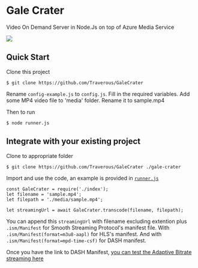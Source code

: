 # Gale Crater
Video On Demand Server in Node.Js on top of Azure Media Service

![](https://cdn-images-1.medium.com/max/2000/1*9GshhDeeSbSyH6JqQoDAiA.jpeg)


## Quick Start
Clone this project
```
$ git clone https://github.com/Traverous/GaleCrater
```

Rename `config-example.js` to `config.js`. Fill in the required variables. Add some MP4 video file to 'media' folder. Rename it to sample.mp4

Then to run

```
$ node runner.js
```

## Integrate with your existing project
Clone to appropriate folder
```
$ git clone https://github.com/Traverous/GaleCrater ./gale-crater
```

Import and use the code, an example is provided in [`runner.js`](./runner.js)
```
const GaleCrater = require('./index');
let filename = 'sample.mp4';
let filepath = './media/sample.mp4';

let streamingUrl = await GaleCrater.transcode(filename, filepath);
```

You can append this `streamingUrl` with filename excluding extention plus `.ism/Manifest` for Smooth Streaming Protocol's manifest file. With `.ism/Manifest(format=m3u8-aapl)` for HLS's manifest. And with `.ism/Manifest(format=mpd-time-csf)` for DASH manifest.

Once you have the link to DASH Manifest, [you can test the Adaptive Bitrate streaming here](http://mediapm.edgesuite.net/dash/public/nightly/samples/dash-if-reference-player/index.html)